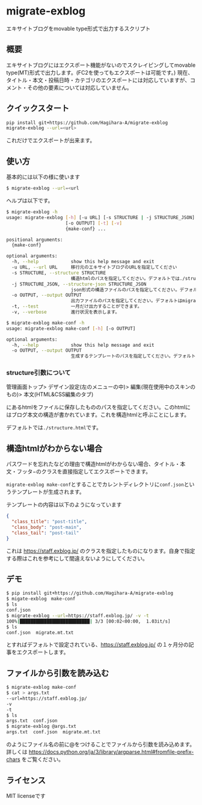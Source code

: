 # migrate-exblog
エキサイトブログをmovable type形式で出力するスクリプト
## 概要
エキサイトブログにはエクスポート機能がないのでスクレイピングしてmovable type(MT)形式で出力します。(FC2を使ってもエクスポートは可能です。)
現在、タイトル・本文・投稿日時・カテゴリのエクスポートには対応していますが、コメント・その他の要素については対応していません。
## クイックスタート
```bash
pip install git+https://github.com/Hagihara-A/migrate-exblog
migrate-exblog --url=<url>
```
これだけでエクスポートが出来ます。

## 使い方
基本的には以下の様に使います
```bash
$ migrate-exblog --url=<url
```
ヘルプは以下です。
```bash
$ migrate-exblog -h
usage: migrate-exblog [-h] [-u URL] [-s STRUCTURE | -j STRUCTURE_JSON]
                      [-o OUTPUT] [-t] [-v]
                      {make-conf} ...

positional arguments:
  {make-conf}

optional arguments:
  -h, --help            show this help message and exit
  -u URL, --url URL     移行元のエキサイトブログのURLを指定してください
  -s STRUCTURE, --structure STRUCTURE
                        構造htmlのパスを指定してください。デフォルトでは./structure.htmlです。
  -j STRUCTURE_JSON, --structure-json STRUCTURE_JSON
                        json形式の構造ファイルのパスを指定してください。デフォルトではconf.jsonです
  -o OUTPUT, --output OUTPUT
                        出力ファイルのパスを指定してください。デフォルトはmigrate.mt.txtです。
  -t, --test            一月だけ出力することができます。
  -v, --verbose         進行状況を表示します。

$ migrate-exblog make-conf -h
usage: migrate-exblog make-conf [-h] [-o OUTPUT]

optional arguments:
  -h, --help            show this help message and exit
  -o OUTPUT, --output OUTPUT
                        生成するテンプレートのパスを指定してください。デフォルトはconf.jsonです。
```

### structure引数について
管理画面トップ> デザイン設定(左のメニューの中)> 編集(現在使用中のスキンのもの)> 本文(HTML&CSS編集のタブ)

にあるhtmlをファイルに保存したもののパスを指定してください。このhtmlにはブログ本文の構造が書かれています。これを構造htmlと呼ぶことにします。

デフォルトでは``./structure.html``です。

## 構造htmlがわからない場合
パスワードを忘れたなどの理由で構造htmlがわからない場合、タイトル・本文・フッタ−のクラスを直接指定してエクスポートできます。

``migrate-exblog make-conf``とすることでカレントディレクトリに``conf.json``というテンプレートが生成されます。

テンプレートの内容は以下のようになっています
```json
{
  "class_title": "post-title",
  "class_body": "post-main",
  "class_tail": "post-tail"
}
```
これは https://staff.exblog.jp/ のクラスを指定したものになります。自身で指定する際はこれを参考にして間違えないようにしてください。
## デモ
```bash
$ pip install git+https://github.com/Hagihara-A/migrate-exblog
$ migate-exblog　make-conf
$ ls
conf.json
$ migrate-exblog --url=https://staff.exblog.jp/ -v -t
100%|██████████████████████████| 3/3 [00:02<00:00,  1.03it/s]
$ ls
conf.json  migrate.mt.txt
```
とすればデフォルトで設定されている、https://staff.exblog.jp/ の１ヶ月分の記事をエクスポートします。

## ファイルから引数を読み込む
```bash
$ migrate-exblog make-conf
$ cat > args.txt
--url=https://staff.exblog.jp/
-v
-t
$ ls
args.txt  conf.json
$ migrate-exblog @args.txt
args.txt  conf.json  migrate.mt.txt
```
のようにファイル名の前に@をつけることでファイルから引数を読み込めます。詳しくは https://docs.python.org/ja/3/library/argparse.html#fromfile-prefix-chars をご覧ください。
## ライセンス
MIT licenseです
